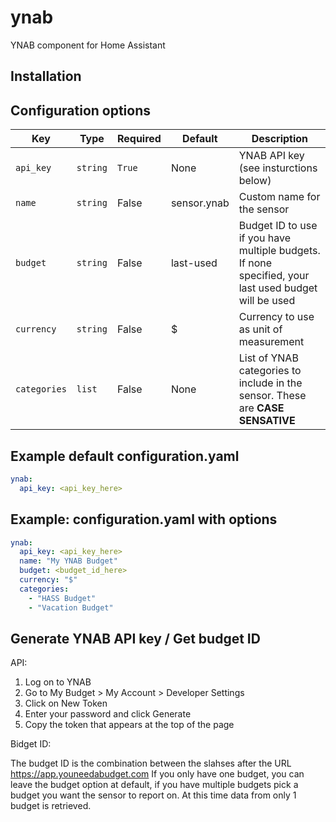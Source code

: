# ynab
YNAB component for Home Assistant

## Installation

## Configuration options

Key | Type | Required | Default | Description
-- | -- | -- | -- | --
`api_key` | `string` | `True` | None | YNAB API key (see insturctions below)
`name` | `string` | False | sensor.ynab | Custom name for the sensor
`budget` | `string` | False | last-used | Budget ID to use if you have multiple budgets. If none specified, your last used budget will be used
`currency` | `string` | False | $ |Currency to use as unit of measurement
`categories` | `list` | False | None |List of YNAB categories to include in the sensor. These are <b>CASE SENSATIVE<b>

## Example default configuration.yaml
```yaml
ynab:
  api_key: <api_key_here>
```

## Example: configuration.yaml with options
```yaml
ynab:
  api_key: <api_key_here>
  name: "My YNAB Budget"
  budget: <budget_id_here>
  currency: "$"
  categories:
    - "HASS Budget"
    - "Vacation Budget"
```
## Generate YNAB API key / Get budget ID
API:
1. Log on to YNAB
2. Go to My Budget > My Account > Developer Settings
3. Click on New Token
4. Enter your password and click Generate
5. Copy the token that appears at the top of the page

Bidget ID:

The budget ID is the combination between the slahses after the URL https://app.youneedabudget.com
If you only have one budget, you can leave the budget option at default, if you have multiple budgets pick a budget you want the sensor to report on. At this time data from only 1 budget is retrieved.
